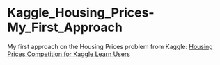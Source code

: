 # Kaggle_Housing_Prices-My_First_Approach
My first approach on the Housing Prices problem from Kaggle: [Housing Prices Competition for Kaggle Learn Users](https://www.kaggle.com/competitions/home-data-for-ml-course/overview)
